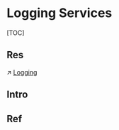 # Logging Services

[TOC]



## Res
↗ [Logging](../../../☁️%20Cloud%20Computing%20&%20Cloud%20Native/🧘🏻%20Dev(Sec)Ops%20(Application%20Level%20Engineering)/🛬%20Continuous%20Delivery/Observability%20&%20Analysis/Logging/Logging.md)



## Intro


## Ref

